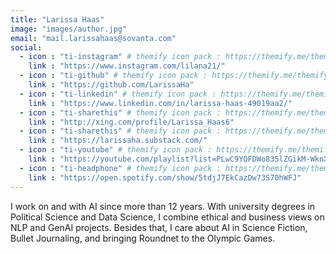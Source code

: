 ```yaml
---
title: "Larissa Haas"
image: "images/author.jpg"
email: "mail.larissahaas@sovanta.com"
social:
  - icon : "ti-instagram" # themify icon pack : https://themify.me/themify-icons
    link : "https://www.instagram.com/lilana21/"
  - icon : "ti-github" # themify icon pack : https://themify.me/themify-icons
    link : "https://github.com/LarissaHa"
  - icon : "ti-linkedin" # themify icon pack : https://themify.me/themify-icons
    link : "https://www.linkedin.com/in/larissa-haas-49019aa2/"
  - icon : "ti-sharethis" # themify icon pack : https://themify.me/themify-icons
    link : "http://xing.com/profile/Larissa_Haas6"
  - icon : "ti-sharethis" # themify icon pack : https://themify.me/themify-icons
    link : "https://larissaha.substack.com/"
  - icon : "ti-youtube" # themify icon pack : https://themify.me/themify-icons
    link : "https://youtube.com/playlist?list=PLwC9YQFDWo835lZGikM-WknXMRaXxh9cD&si=GbikonlvUtzQSpdw"
  - icon : "ti-headphone" # themify icon pack : https://themify.me/themify-icons
    link : "https://open.spotify.com/show/5tdjJ7EkCazDw73S70hWFJ"
---
```


I work on and with AI since more than 12 years. With university degrees in Political Science and Data Science, I combine ethical and business views on NLP and GenAI projects. Besides that, I care about AI in Science Fiction, Bullet Journaling, and bringing Roundnet to the Olympic Games.